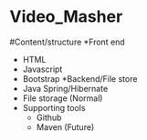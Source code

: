 # Video_Masher
#Content/structure
*Front end 
  * HTML
  * Javascript
  * Bootstrap
*Backend/File store
  * Java Spring/Hibernate
  * File storage (Normal)
* Supporting tools
  * Github
  * Maven (Future)
